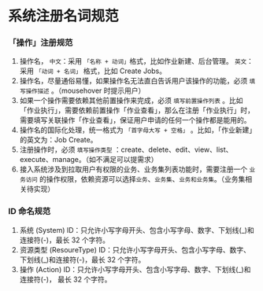 # 系统注册名词规范

### 「操作」注册规范
1. 操作名，
     `中文`：采用 `「名称 + 动词」`格式，比如作业新建、后台管理。
     `英文`：采用 `「动词 + 名词」` 格式，比如 Create Jobs。
2. 操作名，尽量通俗易懂，如果操作名无法直白告诉用户该操作的功能，必须 `填写操作描述` 。（mousehover 时提示用户）
3. 如果一个操作需要依赖其他前置操作来完成，必须 `填写前置操作列表` 。比如「作业执行」，需要依赖前置操作「作业查看」，那么在注册「作业执行」时，需要填写关联操作「作业查看」，保证用户申请的任何一个操作都是能用的。
4. 操作名的国际化处理，统一格式为 `「首字母大写 + 空格」` 。比如，「作业新建」的英文为：Job Create。
5. 注册操作时，必须 `填写操作类型` ：create、delete、edit、view、list、execute、manage。（如不满足可以提需求）
6. 接入系统涉及到拉取用户有权限的业务、业务集列表功能时，需要注册一个 `业务访问` 的操作权限，依赖资源可以选择`业务`、`业务集`、`业务和业务集`。（业务集相关待实现） 

### ID 命名规范
1. 系统 (System) ID：只允许小写字母开头、包含小写字母、数字、下划线(_)和连接符(-)，最长 32 个字符。
2. 资源类型 (ResoureType) ID：只允许小写字母开头、包含小写字母、数字、下划线(_)和连接符(-)，最长 32 个字符。
3. 操作 (Action) ID：只允许小写字母开头、包含小写字母、数字、下划线(_)和连接符(-)， 最长 32 个字符。